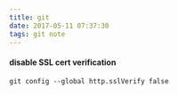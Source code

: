 ```yaml
---
title: git
date: 2017-05-11 07:37:30
tags: git note
---
```

#### disable SSL cert verification
```
git config --global http.sslVerify false
```

